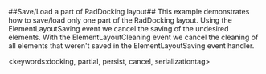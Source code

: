 ##Save/Load a part of RadDocking layout##
This example demonstrates how to save/load only one part of the RadDocking layout. Using the ElementLayoutSaving event we cancel the saving of the undesired elements.
With the ElementLayoutCleaning event we cancel the cleaning of all elements that weren't saved in the ElementLayoutSaving event handler.

<keywords:docking, partial, persist, cancel, serializationtag>
